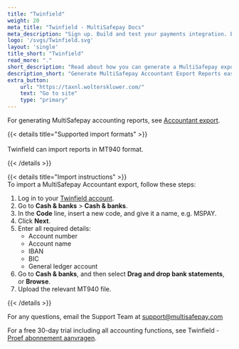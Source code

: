 ```yaml
---
title: "Twinfield"
weight: 20
meta_title: "Twinfield - MultiSafepay Docs"
meta_description: "Sign up. Build and test your payments integration. Explore our products and services. Use our API Reference, SDKs, and wrappers. Get support."
logo: '/svgs/Twinfield.svg'
layout: 'single'
title_short: "Twinfield"
read_more: "."
short_description: "Read about how you can generate a MultiSafepay export and import to your Twinfield platform"
description_short: "Generate MultiSafepay Accountant Export Reports easily and import to your Twinfield bookkeeping system."
extra_button:
    url: "https://taxnl.wolterskluwer.com/" 
    text: "Go to site" 
    type: "primary"
---
```


For generating MultiSafepay accounting reports, see [Accountant export](/tools/accounting/reports/accountant-export/).

{{< details title="Supported import formats" >}}  
&nbsp;  
Twinfield can import reports in MT940 format.

{{< /details >}}

{{< details title="Import instructions" >}}
&nbsp;  
To import a MultiSafepay Accountant export, follow these steps:

1. Log in to your [Twinfield account](https://login.twinfield.com/auth/authentication/login?signin=dd669054a9560c0a19496336ebf6cfb7).
2. Go to **Cash & banks** > **Cash & banks**.
3. In the **Code** line, insert a new code, and give it a name, e.g. MSPAY.
4. Click **Next**.
5. Enter all required details:  
    - Account number
    - Account name
    - IBAN
    - BIC
    - General ledger account
6. Go to **Cash & banks**, and then select **Drag and drop bank statements**, or **Browse**.
7. Upload the relevant MT940 file.

{{< /details >}}

For any questions, email the Support Team at <support@multisafepay.com>

For a free 30-day trial including all accounting functions, see Twinfield - [Proef abonnement aanvragen](https://e.wolterskluwer.com/proefabonnement-aanvragen).